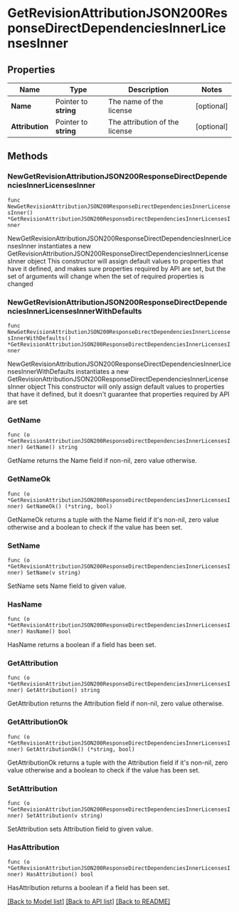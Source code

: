 # GetRevisionAttributionJSON200ResponseDirectDependenciesInnerLicensesInner

## Properties

Name | Type | Description | Notes
------------ | ------------- | ------------- | -------------
**Name** | Pointer to **string** | The name of the license | [optional] 
**Attribution** | Pointer to **string** | The attribution of the license | [optional] 

## Methods

### NewGetRevisionAttributionJSON200ResponseDirectDependenciesInnerLicensesInner

`func NewGetRevisionAttributionJSON200ResponseDirectDependenciesInnerLicensesInner() *GetRevisionAttributionJSON200ResponseDirectDependenciesInnerLicensesInner`

NewGetRevisionAttributionJSON200ResponseDirectDependenciesInnerLicensesInner instantiates a new GetRevisionAttributionJSON200ResponseDirectDependenciesInnerLicensesInner object
This constructor will assign default values to properties that have it defined,
and makes sure properties required by API are set, but the set of arguments
will change when the set of required properties is changed

### NewGetRevisionAttributionJSON200ResponseDirectDependenciesInnerLicensesInnerWithDefaults

`func NewGetRevisionAttributionJSON200ResponseDirectDependenciesInnerLicensesInnerWithDefaults() *GetRevisionAttributionJSON200ResponseDirectDependenciesInnerLicensesInner`

NewGetRevisionAttributionJSON200ResponseDirectDependenciesInnerLicensesInnerWithDefaults instantiates a new GetRevisionAttributionJSON200ResponseDirectDependenciesInnerLicensesInner object
This constructor will only assign default values to properties that have it defined,
but it doesn't guarantee that properties required by API are set

### GetName

`func (o *GetRevisionAttributionJSON200ResponseDirectDependenciesInnerLicensesInner) GetName() string`

GetName returns the Name field if non-nil, zero value otherwise.

### GetNameOk

`func (o *GetRevisionAttributionJSON200ResponseDirectDependenciesInnerLicensesInner) GetNameOk() (*string, bool)`

GetNameOk returns a tuple with the Name field if it's non-nil, zero value otherwise
and a boolean to check if the value has been set.

### SetName

`func (o *GetRevisionAttributionJSON200ResponseDirectDependenciesInnerLicensesInner) SetName(v string)`

SetName sets Name field to given value.

### HasName

`func (o *GetRevisionAttributionJSON200ResponseDirectDependenciesInnerLicensesInner) HasName() bool`

HasName returns a boolean if a field has been set.

### GetAttribution

`func (o *GetRevisionAttributionJSON200ResponseDirectDependenciesInnerLicensesInner) GetAttribution() string`

GetAttribution returns the Attribution field if non-nil, zero value otherwise.

### GetAttributionOk

`func (o *GetRevisionAttributionJSON200ResponseDirectDependenciesInnerLicensesInner) GetAttributionOk() (*string, bool)`

GetAttributionOk returns a tuple with the Attribution field if it's non-nil, zero value otherwise
and a boolean to check if the value has been set.

### SetAttribution

`func (o *GetRevisionAttributionJSON200ResponseDirectDependenciesInnerLicensesInner) SetAttribution(v string)`

SetAttribution sets Attribution field to given value.

### HasAttribution

`func (o *GetRevisionAttributionJSON200ResponseDirectDependenciesInnerLicensesInner) HasAttribution() bool`

HasAttribution returns a boolean if a field has been set.


[[Back to Model list]](../README.md#documentation-for-models) [[Back to API list]](../README.md#documentation-for-api-endpoints) [[Back to README]](../README.md)


